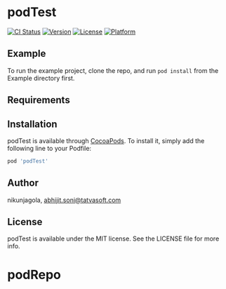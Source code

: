 # podTest

[![CI Status](https://img.shields.io/travis/nikunjagola/podTest.svg?style=flat)](https://travis-ci.org/nikunjagola/podTest)
[![Version](https://img.shields.io/cocoapods/v/podTest.svg?style=flat)](https://cocoapods.org/pods/podTest)
[![License](https://img.shields.io/cocoapods/l/podTest.svg?style=flat)](https://cocoapods.org/pods/podTest)
[![Platform](https://img.shields.io/cocoapods/p/podTest.svg?style=flat)](https://cocoapods.org/pods/podTest)

## Example

To run the example project, clone the repo, and run `pod install` from the Example directory first.

## Requirements

## Installation

podTest is available through [CocoaPods](https://cocoapods.org). To install
it, simply add the following line to your Podfile:

```ruby
pod 'podTest'
```

## Author

nikunjagola, abhijit.soni@tatvasoft.com

## License

podTest is available under the MIT license. See the LICENSE file for more info.
# podRepo
